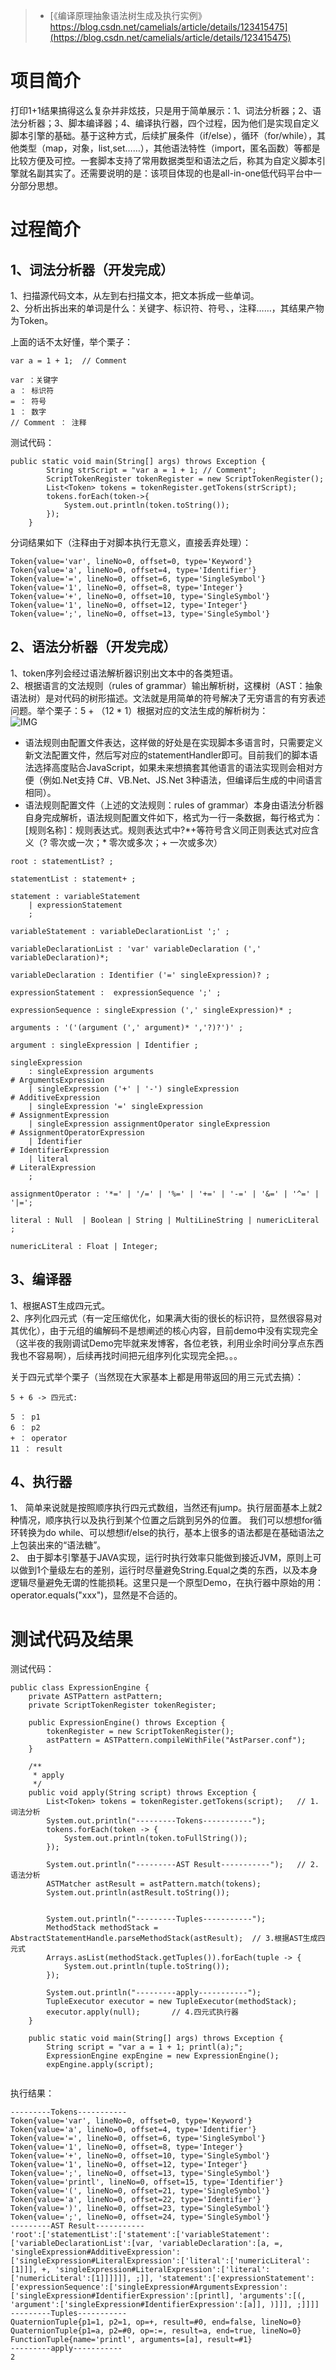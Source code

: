 > * [《编译原理抽象语法树生成及执行实例》https://blog.csdn.net/camelials/article/details/123415475](https://blog.csdn.net/camelials/article/details/123415475)

# 项目简介
打印1+1结果搞得这么复杂并非炫技，只是用于简单展示：1、词法分析器；2、语法分析器；3、脚本编译器；4、编译执行器，四个过程，因为他们是实现自定义脚本引擎的基础。基于这种方式，后续扩展条件（if/else），循环（for/while），其他类型（map，对象，list,set……），其他语法特性（import，匿名函数）等都是比较方便及可控。一套脚本支持了常用数据类型和语法之后，称其为自定义脚本引擎就名副其实了。还需要说明的是：该项目体现的也是all-in-one低代码平台中一分部分思想。

# 过程简介

## 1、词法分析器（开发完成） 
  1、扫描源代码文本，从左到右扫描文本，把文本拆成一些单词。  
  2、分析出拆出来的单词是什么：关键字、标识符、符号、，注释……，其结果产物为Token。

上面的话不太好懂，举个栗子：
```
var a = 1 + 1;  // Comment

var ：关键字
a ： 标识符
= ： 符号
1 ： 数字
// Comment ： 注释

```

测试代码：    
```
public static void main(String[] args) throws Exception {
        String strScript = "var a = 1 + 1; // Comment";
        ScriptTokenRegister tokenRegister = new ScriptTokenRegister();
        List<Token> tokens = tokenRegister.getTokens(strScript);
        tokens.forEach(token->{
            System.out.println(token.toString());
        });
    }
```

分词结果如下（注释由于对脚本执行无意义，直接丢弃处理）：

```
Token{value='var', lineNo=0, offset=0, type='Keyword'}
Token{value='a', lineNo=0, offset=4, type='Identifier'}
Token{value='=', lineNo=0, offset=6, type='SingleSymbol'}
Token{value='1', lineNo=0, offset=8, type='Integer'}
Token{value='+', lineNo=0, offset=10, type='SingleSymbol'}
Token{value='1', lineNo=0, offset=12, type='Integer'}
Token{value=';', lineNo=0, offset=13, type='SingleSymbol'}
```

## 2、语法分析器（开发完成） 
  1、token序列会经过语法解析器识别出文本中的各类短语。  
  2、根据语言的文法规则（rules of grammar）输出解析树，这棵树（AST：抽象语法树）是对代码的树形描述。文法就是用简单的符号解决了无穷语言的有穷表述问题。举个栗子：5 + （12 * 1）根据对应的文法生成的解析树为：  
![IMG](https://s1.ax1x.com/2022/03/09/bfZqwn.png)  

* 语法规则由配置文件表达，这样做的好处是在实现脚本多语言时，只需要定义新文法配置文件，然后写对应的statementHandler即可。目前我们的脚本语法选择高度贴合JavaScript，如果未来想搞套其他语言的语法实现则会相对方便（例如.Net支持 C#、VB.Net、JS.Net 3种语法，但编译后生成的中间语言相同）。
* 语法规则配置文件（上述的文法规则：rules of grammar）本身由语法分析器自身完成解析，语法规则配置文件如下，格式为一行一条数据，每行格式为：[规则名称]：规则表达式。规则表达式中\?\*\+等符号含义同正则表达式对应含义（? 零次或一次；* 零次或多次；+ 一次或多次）
```
root : statementList? ;

statementList : statement+ ;

statement : variableStatement
    | expressionStatement
    ;

variableStatement : variableDeclarationList ';' ;

variableDeclarationList : 'var' variableDeclaration (',' variableDeclaration)*;

variableDeclaration : Identifier ('=' singleExpression)? ;

expressionStatement :  expressionSequence ';' ;

expressionSequence : singleExpression (',' singleExpression)* ;

arguments : '('(argument (',' argument)* ','?)?')' ;

argument : singleExpression | Identifier ;

singleExpression
    : singleExpression arguments                                            # ArgumentsExpression
    | singleExpression ('+' | '-') singleExpression                         # AdditiveExpression
    | singleExpression '=' singleExpression                                 # AssignmentExpression
    | singleExpression assignmentOperator singleExpression                  # AssignmentOperatorExpression
    | Identifier                                                            # IdentifierExpression
    | literal                                                               # LiteralExpression
    ;

assignmentOperator : '*=' | '/=' | '%=' | '+=' | '-=' | '&=' | '^=' | '|=';

literal : Null  | Boolean | String | MultiLineString | numericLiteral ;

numericLiteral : Float | Integer;
```

## 3、编译器
  1、根据AST生成四元式。  
  2、序列化四元式（有一定压缩优化，如果满大街的很长的标识符，显然很容易对其优化），由于元组的编解码不是想阐述的核心内容，目前demo中没有实现完全（这半夜的我刚调试Demo完毕就来发博客，各位老铁，利用业余时间分享点东西我也不容易啊），后续再找时间把元组序列化实现完全把。。。
  
  关于四元式举个栗子（当然现在大家基本上都是用带返回的用三元式去搞）：
```
5 + 6 -> 四元式:

5 ： p1
6 ： p2
+ ： operator
11 ： result
```

## 4、执行器  
  1、 简单来说就是按照顺序执行四元式数组，当然还有jump。执行层面基本上就2种情况，顺序执行以及执行到某个位置之后跳到另外的位置。 我们可以想想for循环转换为do while、可以想想if/else的执行，基本上很多的语法都是在基础语法之上包装出来的“语法糖”。    
  2、 由于脚本引擎基于JAVA实现，运行时执行效率只能做到接近JVM，原则上可以做到1个量级左右的差别，运行时尽量避免String.Equal之类的东西，以及本身逻辑尽量避免无谓的性能损耗。这里只是一个原型Demo，在执行器中原始的用：operator.equals("xxx")，显然是不合适的。
  
# 测试代码及结果
测试代码：
```
public class ExpressionEngine {
    private ASTPattern astPattern;
    private ScriptTokenRegister tokenRegister;

    public ExpressionEngine() throws Exception {
        tokenRegister = new ScriptTokenRegister();
        astPattern = ASTPattern.compileWithFile("AstParser.conf");
    }

    /**
     * apply
     */
    public void apply(String script) throws Exception {
        List<Token> tokens = tokenRegister.getTokens(script);   // 1.词法分析
        System.out.println("---------Tokens-----------");
        tokens.forEach(token -> {
            System.out.println(token.toFullString());
        });

        System.out.println("---------AST Result-----------");   // 2.语法分析
        ASTMatcher astResult = astPattern.match(tokens);
        System.out.println(astResult.toString());


        System.out.println("---------Tuples-----------");
        MethodStack methodStack = AbstractStatementHandle.parseMethodStack(astResult);  // 3.根据AST生成四元式
        Arrays.asList(methodStack.getTuples()).forEach(tuple -> {
            System.out.println(tuple.toString());
        });

        System.out.println("---------apply-----------");
        TupleExecutor executor = new TupleExecutor(methodStack);
        executor.apply(null);       // 4.四元式执行器
    }

    public static void main(String[] args) throws Exception {
        String script = "var a = 1 + 1; printl(a);";
        ExpressionEngine expEngine = new ExpressionEngine();
        expEngine.apply(script);
  
```

执行结果：
```
---------Tokens-----------
Token{value='var', lineNo=0, offset=0, type='Keyword'}
Token{value='a', lineNo=0, offset=4, type='Identifier'}
Token{value='=', lineNo=0, offset=6, type='SingleSymbol'}
Token{value='1', lineNo=0, offset=8, type='Integer'}
Token{value='+', lineNo=0, offset=10, type='SingleSymbol'}
Token{value='1', lineNo=0, offset=12, type='Integer'}
Token{value=';', lineNo=0, offset=13, type='SingleSymbol'}
Token{value='printl', lineNo=0, offset=15, type='Identifier'}
Token{value='(', lineNo=0, offset=21, type='SingleSymbol'}
Token{value='a', lineNo=0, offset=22, type='Identifier'}
Token{value=')', lineNo=0, offset=23, type='SingleSymbol'}
Token{value=';', lineNo=0, offset=24, type='SingleSymbol'}
---------AST Result-----------
'root':['statementList':['statement':['variableStatement':['variableDeclarationList':[var, 'variableDeclaration':[a, =, 'singleExpression#AdditiveExpression':['singleExpression#LiteralExpression':['literal':['numericLiteral':[1]]], +, 'singleExpression#LiteralExpression':['literal':['numericLiteral':[1]]]]]], ;]], 'statement':['expressionStatement':['expressionSequence':['singleExpression#ArgumentsExpression':['singleExpression#IdentifierExpression':[printl], 'arguments':[(, 'argument':['singleExpression#IdentifierExpression':[a]], )]]], ;]]]]
---------Tuples-----------
QuaternionTuple{p1=1, p2=1, op=+, result=#0, end=false, lineNo=0}
QuaternionTuple{p1=a, p2=#0, op=:=, result=a, end=true, lineNo=0}
FunctionTuple{name='printl', arguments=[a], result=#1}
---------apply-----------
2
```

